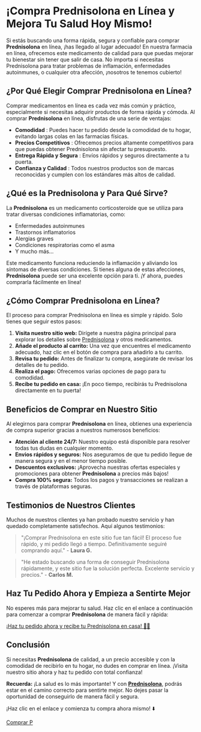 # ¡Compra Prednisolona en Línea y Mejora Tu Salud Hoy Mismo!

Si estás buscando una forma rápida, segura y confiable para comprar **Prednisolona** en línea, ¡has llegado al lugar adecuado! En nuestra farmacia en línea, ofrecemos este medicamento de calidad para que puedas mejorar tu bienestar sin tener que salir de casa. No importa si necesitas Prednisolona para tratar problemas de inflamación, enfermedades autoinmunes, o cualquier otra afección, ¡nosotros te tenemos cubierto!

## ¿Por Qué Elegir Comprar Prednisolona en Línea?

Comprar medicamentos en línea es cada vez más común y práctico, especialmente si necesitas adquirir productos de forma rápida y cómoda. Al comprar **Prednisolona** en línea, disfrutas de una serie de ventajas:

- **Comodidad** : Puedes hacer tu pedido desde la comodidad de tu hogar, evitando largas colas en las farmacias físicas.
- **Precios Competitivos** : Ofrecemos precios altamente competitivos para que puedas obtener Prednisolona sin afectar tu presupuesto.
- **Entrega Rápida y Segura** : Envíos rápidos y seguros directamente a tu puerta.
- **Confianza y Calidad** : Todos nuestros productos son de marcas reconocidas y cumplen con los estándares más altos de calidad.

## ¿Qué es la Prednisolona y Para Qué Sirve?

La **Prednisolona** es un medicamento corticosteroide que se utiliza para tratar diversas condiciones inflamatorias, como:

- Enfermedades autoinmunes
- Trastornos inflamatorios
- Alergias graves
- Condiciones respiratorias como el asma
- Y mucho más...

Este medicamento funciona reduciendo la inflamación y aliviando los síntomas de diversas condiciones. Si tienes alguna de estas afecciones, **Prednisolona** puede ser una excelente opción para ti. ¡Y ahora, puedes comprarla fácilmente en línea!

## ¿Cómo Comprar Prednisolona en Línea?

El proceso para comprar Prednisolona en línea es simple y rápido. Solo tienes que seguir estos pasos:

1. **Visita nuestro sitio web:** Dirígete a nuestra página principal para explorar los detalles sobre [Prednisolona](https://tinyurl.com/prednisolonebuyonline) y otros medicamentos.
2. **Añade el producto al carrito:** Una vez que encuentres el medicamento adecuado, haz clic en el botón de compra para añadirlo a tu carrito.
3. **Revisa tu pedido:** Antes de finalizar tu compra, asegúrate de revisar los detalles de tu pedido.
4. **Realiza el pago:** Ofrecemos varias opciones de pago para tu comodidad.
5. **Recibe tu pedido en casa:** ¡En poco tiempo, recibirás tu Prednisolona directamente en tu puerta!

## Beneficios de Comprar en Nuestro Sitio

Al elegirnos para comprar **Prednisolona** en línea, obtienes una experiencia de compra superior gracias a nuestros numerosos beneficios:

- **Atención al cliente 24/7:** Nuestro equipo está disponible para resolver todas tus dudas en cualquier momento.
- **Envios rápidos y seguros:** Nos aseguramos de que tu pedido llegue de manera segura y en el menor tiempo posible.
- **Descuentos exclusivos:** ¡Aprovecha nuestras ofertas especiales y promociones para obtener **Prednisolona** a precios más bajos!
- **Compra 100% segura:** Todos los pagos y transacciones se realizan a través de plataformas seguras.

## Testimonios de Nuestros Clientes

Muchos de nuestros clientes ya han probado nuestro servicio y han quedado completamente satisfechos. Aquí algunos testimonios:

> "¡Comprar Prednisolona en este sitio fue tan fácil! El proceso fue rápido, y mi pedido llegó a tiempo. Definitivamente seguiré comprando aquí." - **Laura G.**

> "He estado buscando una forma de conseguir Prednisolona rápidamente, y este sitio fue la solución perfecta. Excelente servicio y precios." - **Carlos M.**

## Haz Tu Pedido Ahora y Empieza a Sentirte Mejor

No esperes más para mejorar tu salud. Haz clic en el enlace a continuación para comenzar a comprar **Prednisolona** de manera fácil y rápida:

[¡Haz tu pedido ahora y recibe tu Prednisolona en casa! 🚚💊](https://tinyurl.com/prednisolonebuyonline)

## Conclusión

Si necesitas **Prednisolona** de calidad, a un precio accesible y con la comodidad de recibirlo en tu hogar, no dudes en comprar en línea. ¡Visita nuestro sitio ahora y haz tu pedido con total confianza!

**Recuerda:** ¡La salud es lo más importante! Y con [**Prednisolona**](https://tinyurl.com/prednisolonebuyonline), podrás estar en el camino correcto para sentirte mejor. No dejes pasar la oportunidad de conseguirlo de manera fácil y segura.

¡Haz clic en el enlace y comienza tu compra ahora mismo! ⬇️

[Comprar P](https://tinyurl.com/prednisolonebuyonline)
